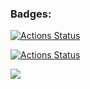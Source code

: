 ### Badges:

[![Actions Status](https://github.com/Sunspreader/php-project-lvl1/workflows/lint/badge.svg)](https://github.com/Sunspreader/php-project-lvl1/actions)

[![Actions Status](https://github.com/Sunspreader/php-project-lvl1/workflows/hexlet-check/badge.svg)](https://github.com/Sunspreader/php-project-lvl1/actions)


<a href="https://codeclimate.com/github/codeclimate/codeclimate/maintainability"><img src="https://api.codeclimate.com/v1/badges/a99a88d28ad37a79dbf6/maintainability" /></a>

<script src="https://asciinema.org/a/14.js" id="asciicast-14" async></script>

